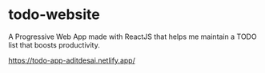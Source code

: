 <h1> todo-website </h1>

A Progressive Web App made with ReactJS that helps me maintain a TODO list that boosts productivity.

https://todo-app-aditdesai.netlify.app/
